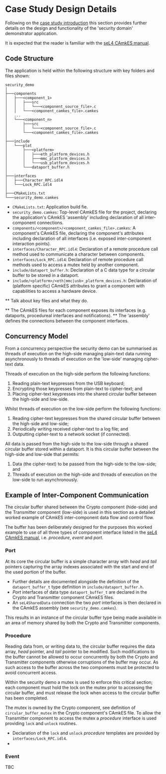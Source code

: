 # Case Study Design Details

Following on the [case study introduction](case_study_intro.md) this section provides further details on the design and functionality of the 'security domain' demonstrator application.

It is expected that the reader is familiar with the [seL4 CAmkES manual](https://docs.sel4.systems/projects/camkes/manual.html).

## Code Structure

The application is held within the following structure with key folders and files shown:

```text
security_demo
│
├───components
│   ├───<component_1>
│   │   ├───src
│   │   │   └───<component_source_file>.c
│   │   └───<component_camkes_file>.camkes
│   ...
│   └───<component_n>
│       ├───src
│       │   └───<component_source_file>.c
│       └───<component_camkes_file>.camkes
│
├───include
│   └───plat
│       ├───<platform>
│       │   ├───eth_platform_devices.h
│       │   ├───mmc_platform_devices.h
│       │   └───usb_platform_devices.h
│       └───dataport_buffer.h
│
├───interfaces
│   ├───Character_RPC.idl4
│   └───Lock_RPC.idl4
│
├───CMakeLists.txt
└───security_demo.camkes
```

- `CMakeLists.txt`: Application build fie.
- `security_demo.camkes`: Top-level CAmkES file for the project, declaring the application's CAmkES 'assembly' including declaration of all inter-component connections.
- `components/<component>/<component_camkes_file>.camkes`: A component's CAmkES file, declaring the component's attributes including declaration of all interfaces (i.e. exposed inter-component interaction points).
- `interfaces/Character_RPC.idl4`: Declaration of a remote procedure call method used to communicate a character between components.
- `interfaces/Lock_RPC.idl4`: Declaration of remote procedure call methods used to access a mutex held by another component.
- `include/dataport_buffer.h`: Declaration of a C data type for a circular buffer to be stored in a dataport.
- `include/<platform>/<eth|mmc|usb>_platform_devices.h`: Declaration of (platform specific) CAmkES attributes to grant a component with capabilities to access a hardware device.

** Talk about key files and what they do.

** The CAmkES files for each component exposes its interfaces (e.g. dataports, procedureal interfaces and notifications).
** The 'assembly' defines the connections between the component interfaces.

## Concurrency Model

From a concurrency perspective the security demo can be summarised as threads of execution on the high-side managing plain-text data running asynchronously to  threads of execution on the 'low-side' managing cipher-text data.

Threads of execution on the high-side perform the following functions:

1. Reading plain-text keypresses from the USB keyboard;
2. Encrypting those keypresses from plain-text to cipher-text; and
3. Placing cipher-text keypresses into the shared circular buffer between the high-side and low-side.

Whilst threads of execution on the low-side perform the following functions:

1. Reading cipher-text keypresses from the shared circular buffer between the high-side and low-side;
2. Periodically writing received cipher-text to a log file; and
3. Outputting cipher-text to a network socket (if connected).

All data is passed from the high-side to the low-side through a shared circular buffer stored within a dataport. It is this circular buffer between the high-side and low-side that permits:

1. Data (the cipher-text) to be passed from the high-side to the low-side; and
2. Threads of execution on the high-side and threads of execution on the low-side to run asynchronously.

## Example of Inter-Component Communication

The circular buffer shared between the Crypto component (hide-side) and the Transmitter component (low-side) is used in this section as a detailed worked example of CAmkES inter-component data flow and control flow.

The buffer has been deliberately designed for the purposes this worked example to use of all three types of component interface listed in the [seL4 CAmkES manual](https://docs.sel4.systems/projects/camkes/manual.html), i.e. *procedure*, *event* and *port*.

### Port

At its core the circular buffer is a simple character array with *head* and *tail* pointers capturing the array indexes associated with the start and end of the used portion of the buffer.

- Further details are documented alongside the definition of the `dataport_buffer_t` type definition in `include/dataport_buffer.h`.
- *Port* interfaces of data type `dataport_buffer_t` are declared in the Crypto and Transmitter component CAmkES files.
- An `seL4SharedData` connection the two *port* interfaces is then declared in the CAmkES assembly (see `security_demo.camkes`).

This results in an instance of the circular buffer type being made available in an area of memory shared by both the Crypto and Transmitter components.

### Procedure

Reading data from, or writing data to, the circular buffer requires the data array, *head* pointer, and *tail* pointer to be modified. Such modifications to the buffer cannot be allowed to occur concurrently by both the Crypto and Transmitter components otherwise corruptions of the buffer may occur. As such access to the buffer across the two components must be protected to avoid concurrent access.

Within the security demo a mutex is used to enforce this critical section; each component must hold the lock on the mutex prior to accessing the circular buffer, and must release the lock when access to the circular buffer has been completed.

The mutex is owned by the Crypto component, see definition of `circular_buffer_mutex` in the Crypto component's CAmkES file. To allow the Transmitter component to access the mutex a *procedure* interface is used providing `lock` and `unlock` routines.

- Declaration of the `lock` and `unlock` *procedure* templates are provided by `interfaces/Lock_RPC.idl4`.
-



### Event

TBC


